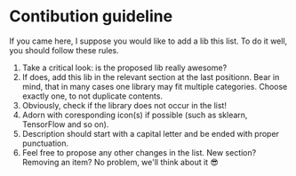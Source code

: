 # Contibution guideline
If you came here, I suppose you would like to add a lib this list. To do it well, you should follow these rules.

1. Take a critical look: is the proposed lib really awesome?
2. If does, add this lib in the relevant section at the last positionn. Bear in mind, that in many cases one library may fit multiple categories. Choose exactly one, to not duplicate contents.
3. Obviously, check if the library does not occur in the list!
4. Adorn with coresponding icon(s) if possible (such as sklearn, TensorFlow and so on).
5. Description should start with a capital letter and be ended with proper punctuation.
6. Feel free to propose any other changes in the list. New section? Removing an item? No problem, we'll think about it :sunglasses:
